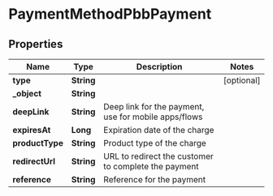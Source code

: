 

# PaymentMethodPbbPayment


## Properties

| Name | Type | Description | Notes |
|------------ | ------------- | ------------- | -------------|
|**type** | **String** |  |  [optional] |
|**_object** | **String** |  |  |
|**deepLink** | **String** | Deep link for the payment, use for mobile apps/flows |  |
|**expiresAt** | **Long** | Expiration date of the charge |  |
|**productType** | **String** | Product type of the charge |  |
|**redirectUrl** | **String** | URL to redirect the customer to complete the payment |  |
|**reference** | **String** | Reference for the payment |  |



